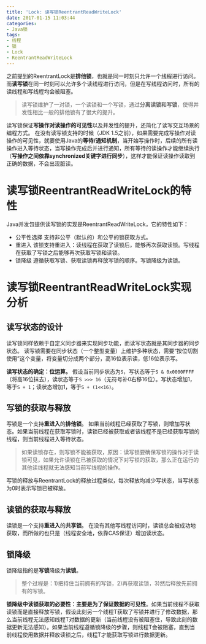 ```yaml
---
title: 'Lock: 读写锁ReentrantReadWriteLock'
date: 2017-01-15 11:03:44
categories:
- Java锁
tags:
- 线程
- 锁
- Lock
- ReentrantReadWriteLock
---
```


之前提到的ReentrantLock是**排他锁**，也就是同一时刻只允许一个线程进行访问。而**读写锁**在同一时刻可以允许多个读线程进行访问，但是在写线程访问时，所有的读线程和写线程均会被阻塞。
> 读写锁维护了一对锁，一个读锁和一个写锁，通过**分离读锁和写锁**，使得并发性相比一般的排他锁有了很大的提升。

读写锁保证**写操作对读操作的可见性**以及并发性的提升，还简化了读写交互场景的编程方式。
在没有读写锁支持的时候（JDK 1.5之前），如果需要完成写操作对读操作的可见性，就要使用Java的**等待/通知机制**，当开始写操作时，后续的所有读操作进入等待状态，当写操作完成后并进行通知，所有等待的读操作才能继续执行（**写操作之间依靠synchronized关键字进行同步**），这样才能保证读操作读取到正确的数据，不会出现脏读。

# 读写锁ReentrantReadWriteLock的特性
Java并发包提供读写锁的实现是ReentrantReadWriteLock，它的特性如下：
* 公平性选择
	支持非公平（默认的）和公平的锁获取方式。
* 重进入
	该锁支持重进入：读线程在获取了读锁后，能够再次获取读锁。写线程在获取了写锁之后能够再次获取写锁和读锁。
* 锁降级
	遵循获取写锁、获取读锁再释放写锁的顺序。写锁降级为读锁。

# 读写锁ReentrantReadWriteLock实现分析
## 读写状态的设计
读写锁同样依赖于自定义同步器来实现同步功能，而读写状态就是其同步器的同步状态。
读写锁需要在同步状态（一个整型变量）上维护多种状态，需要“按位切割使用”这个变量，将变量切分成两个部分，高16位表示读，低16位表示写。

**读写状态的确定：位运算。**
假设当前同步状态为`S`，写状态等于`S & 0x0000FFFF`（将高16位抹去），读状态等于`S >>> 16`（无符号补0右移16位）。写状态增加1，等于`S + 1`；读状态增加1，等于`S + (1<<16)`。

## 写锁的获取与释放
写锁是一个支持**重进入**的**排他锁**。
如果当前线程已经获取了写锁，则增加写状态。如果当前线程在获取写锁时，读锁已经被获取或者该线程不是已经获取写锁的线程，则当前线程进入等待状态。

> 如果读锁存在，则写锁不能被获取，原因：读写锁要确保写锁的操作对于读锁可见，如果允许读锁在已被获取的情况下对写锁的获取，那么正在运行的其他读线程就无法感知当前写线程的操作。

写锁的释放与ReentrantLock的释放过程类似，每次释放均减少写状态，当写状态为0时表示写锁已被释放。

## 读锁的获取与释放
读锁是一个支持**重进入**的**共享锁**。
在没有其他写线程访问时，读锁总会被成功地获取，而所做的也只是（线程安全地，依靠CAS保证）增加读状态。

## 锁降级
锁降级指的是**写锁**降级为**读锁**。
> 整个过程是：1)把持住当前拥有的写锁，2)再获取读锁，3)然后释放先前拥有的写锁。

**锁降级中读锁获取的必要性**：**主要是为了保证数据的可见性**。如果当前线程不获取读锁而是直接释放写锁，假设此刻另一个线程T获取了写锁并进行了修改数据，那么当前线程无法感知线程T对数据的更新（当前线程没有被阻塞住，导致此刻的数据更新无法感知）。如果当前线程遵循锁降级的步骤，则线程T会被阻塞，直到当前线程使用数据并释放读锁之后，线程T才能获取写锁进行数据更新。